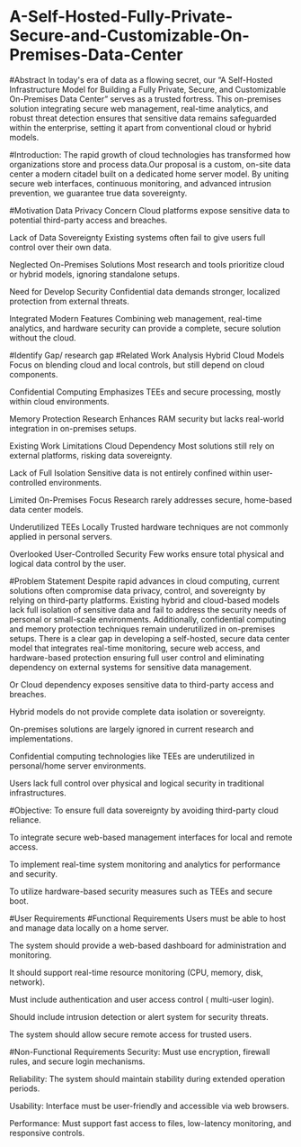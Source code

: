 # A-Self-Hosted-Fully-Private-Secure-and-Customizable-On-Premises-Data-Center

#Abstract
In today's era of data as a flowing secret, our “A Self-Hosted Infrastructure Model for Building a Fully Private, Secure, and Customizable On-Premises Data Center” serves as a trusted fortress. This on-premises solution integrating secure web management, real-time analytics, and robust threat detection ensures that sensitive data remains safeguarded within the enterprise, setting it apart from conventional cloud or hybrid models.

#Introduction:
The rapid growth of cloud technologies has transformed how organizations store and process data.Our proposal is a custom, on-site data center a modern citadel built on a dedicated home server model. By uniting secure web interfaces, continuous monitoring, and advanced intrusion prevention, we guarantee true data sovereignty.

#Motivation
Data Privacy Concern
Cloud platforms expose sensitive data to potential third-party access and breaches.

Lack of Data Sovereignty
Existing systems often fail to give users full control over their own data.

Neglected On-Premises Solutions
Most research and tools prioritize cloud or hybrid models, ignoring standalone setups.

Need for Develop Security
Confidential data demands stronger, localized protection from external threats.

Integrated Modern Features
Combining web management, real-time analytics, and hardware security can provide a complete, secure solution without the cloud.


#Identify Gap/ research gap
#Related Work Analysis
Hybrid Cloud Models
 Focus on blending cloud and local controls, but still depend on cloud components.


Confidential Computing
 Emphasizes TEEs and secure processing, mostly within cloud environments.


Memory Protection Research
 Enhances RAM security but lacks real-world integration in on-premises setups.


Existing Work Limitations
Cloud Dependency
 Most solutions still rely on external platforms, risking data sovereignty.


Lack of Full Isolation
 Sensitive data is not entirely confined within user-controlled environments.


Limited On-Premises Focus
 Research rarely addresses secure, home-based data center models.


Underutilized TEEs Locally
 Trusted hardware techniques are not commonly applied in personal servers.


Overlooked User-Controlled Security
 Few works ensure total physical and logical data control by the user.

#Problem Statement 
Despite rapid advances in cloud computing, current solutions often compromise data privacy, control, and sovereignty by relying on third-party platforms. Existing hybrid and cloud-based models lack full isolation of sensitive data and fail to address the security needs of personal or small-scale environments. Additionally, confidential computing and memory protection techniques remain underutilized in on-premises setups. There is a clear gap in developing a self-hosted, secure data center model that integrates real-time monitoring, secure web access, and hardware-based protection ensuring full user control and eliminating dependency on external systems for sensitive data management.

Or
Cloud dependency exposes sensitive data to third-party access and breaches.


Hybrid models do not provide complete data isolation or sovereignty.


On-premises solutions are largely ignored in current research and implementations.


Confidential computing technologies like TEEs are underutilized in personal/home server environments.


Users lack full control over physical and logical security in traditional infrastructures.


#Objective:
To ensure full data sovereignty by avoiding third-party cloud reliance.


To integrate secure web-based management interfaces for local and remote access.


To implement real-time system monitoring and analytics for performance and security.


To utilize hardware-based security measures such as TEEs and secure boot.




#User Requirements
#Functional Requirements
Users must be able to host and manage data locally on a home server.


The system should provide a web-based dashboard for administration and monitoring.


It should support real-time resource monitoring (CPU, memory, disk, network).


Must include authentication and user access control ( multi-user login).


Should include intrusion detection or alert system for security threats.


The system should allow secure remote access for trusted users.



#Non-Functional Requirements
Security: Must use encryption, firewall rules, and secure login mechanisms.


Reliability: The system should maintain stability during extended operation periods.


Usability: Interface must be user-friendly and accessible via web browsers.


Performance: Must support fast access to files, low-latency monitoring, and responsive controls.

